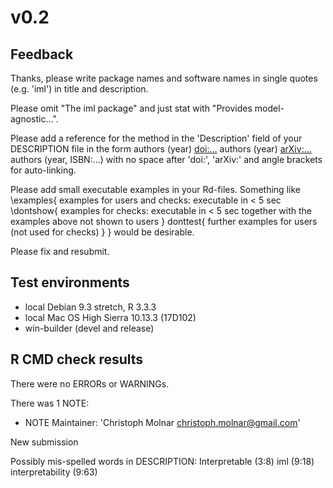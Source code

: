 # v0.2

## Feedback
Thanks, please write package names and software names in single quotes (e.g. 'iml') in title and description.

Please omit "The iml package" and just stat with "Provides model-agnostic...".

Please add a reference for the method in the 'Description' field of your DESCRIPTION file in the form
authors (year) <doi:...>
authors (year) <arXiv:...>
authors (year, ISBN:...)
with no space after 'doi:', 'arXiv:' and angle brackets for auto-linking.

Please add small executable examples in your Rd-files.
Something like
\examples{
       examples for users and checks:
       executable in < 5 sec
       \dontshow{
              examples for checks:
              executable in < 5 sec together with the examples above
              not shown to users
       }
       donttest{
              further examples for users (not used for checks)
       }
}
would be desirable.

Please fix and resubmit.


## Test environments
* local Debian 9.3 stretch, R 3.3.3
* local Mac OS High Sierra 10.13.3 (17D102)
* win-builder (devel and release)

## R CMD check results
There were no ERRORs or WARNINGs. 

There was 1 NOTE:
  
  *  NOTE
Maintainer: 'Christoph Molnar <christoph.molnar@gmail.com>'

New submission

Possibly mis-spelled words in DESCRIPTION:
  Interpretable (3:8)
  iml (9:18)
  interpretability (9:63)

